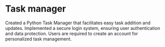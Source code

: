 # Task manager
Created a Python Task Manager that facilitates easy task addition and updates. Implemented a secure login system, ensuring user authentication and data protection. 
Users are required to create an account for personalized task management.
